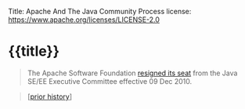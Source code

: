 Title: Apache And The Java Community Process
license: https://www.apache.org/licenses/LICENSE-2.0

# {{title}}

> The Apache Software Foundation 
> [resigned its seat](https://blogs.apache.org/foundation/entry/the_asf_resigns_from_the)
> from the Java SE/EE Executive Committee effective 09 Dec 2010.

> [[prior history](priorhistory.html)]
